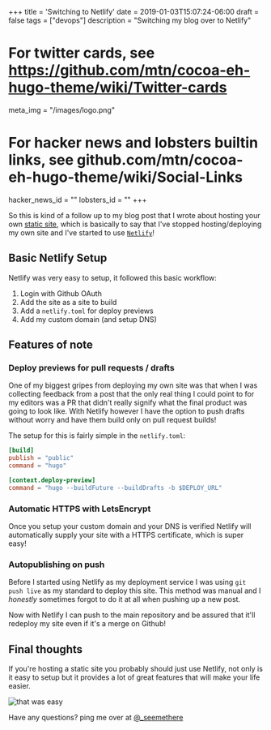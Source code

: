 +++
title = 'Switching to Netlify'
date = 2019-01-03T15:07:24-06:00
draft = false
tags = ["devops"]
description = "Switching my blog over to Netlify"

# For twitter cards, see https://github.com/mtn/cocoa-eh-hugo-theme/wiki/Twitter-cards
meta_img = "/images/logo.png"

# For hacker news and lobsters builtin links, see github.com/mtn/cocoa-eh-hugo-theme/wiki/Social-Links
hacker_news_id = ""
lobsters_id = ""
+++

So this is kind of a follow up to my blog post that I wrote about hosting your
own [static site](
https://terriblecode.com/blog/deploying-static-sites-with-docker-and-ssl/),
which is basically to say that I've stopped hosting/deploying my own site
and I've started to use [`Netlify`](https://netlify.com)!

## Basic Netlify Setup

Netlify was very easy to setup, it followed this basic workflow:

1. Login with Github OAuth
2. Add the site as a site to build
3. Add a `netlify.toml` for deploy previews
4. Add my custom domain (and setup DNS)

## Features of note

### Deploy previews for pull requests / drafts

One of my biggest gripes from deploying my own site was that when I was
collecting feedback from a post that the only real thing I could point
to for my editors was a PR that didn't really signify what the final
product was going to look like. With Netlify however I have the option
to push drafts without worry and have them build only on pull request
builds!

The setup for this is fairly simple in the `netlify.toml`:
```toml
[build]
publish = "public"
command = "hugo"

[context.deploy-preview]
command = "hugo --buildFuture --buildDrafts -b $DEPLOY_URL"
```

### Automatic HTTPS with LetsEncrypt

Once you setup your custom domain and your DNS is verified Netlify will
automatically supply your site with a HTTPS certificate, which is super
easy!

### Autopublishing on push

Before I started using Netlify as my deployment service I was using
`git push live` as my standard to deploy this site. This method was
manual and I _honestly_ sometimes forgot to do it at all when pushing
up a new post.

Now with Netlify I can push to the main repository and be assured that
it'll redeploy my site even if it's a merge on Github!

## Final thoughts
If you're hosting a static site you probably should just use Netlify,
not only is it easy to setup but it provides a lot of great features
that will make your life easier.

![that was easy](https://media.giphy.com/media/zcCGBRQshGdt6/giphy.gif)

Have any questions? ping me over at [@\_seemethere
](https://twitter.com/_seemethere)
